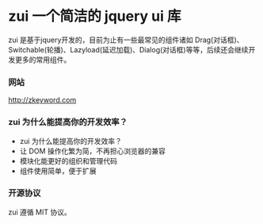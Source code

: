 <h1>zui 一个简洁的 jquery ui 库</h1>
<p>zui 是基于jquery开发的，目前为止有一些最常见的组件诸如 Drag(对话框)、Switchable(轮播)、Lazyload(延迟加载)、Dialog(对话框)等等，后续还会继续开发更多的常用组件。</p>

<h3>网站</h3>
<p><a href="http://zkeyword.com">http://zkeyword.com</a></p>

<h3>zui 为什么能提高你的开发效率？</h3>
<ul>
	<li>zui 为什么能提高你的开发效率？</li>
	<li>让 DOM 操作化繁为简，不再担心浏览器的兼容</li>
	<li>模块化能更好的组织和管理代码</li>
	<li>组件使用简单，便于扩展</li>
</ul>

<h3>开源协议</h3>

<p>zui 遵循 MIT 协议。</p>